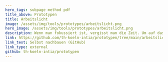 ```yaml
---
hero_tags: subpage method pdf
title_above: Prototypen
title: Arbeitslicht
image: /assets/img/tools/prototypes/arbeitslicht.png
hero_image: /assets/img/tools/prototypes/arbeitslicht.png
description: Wenn man fokussiert ist, vergisst man die Zeit. Um auf das Ende der Arbeitszeit aufmerksam zu werden, wird das Licht von Hell und Kalt zu Gedimmt und Warm geändert. Dadurch wird von einem Effizienz-Zustand in einen Ruhe-Zustand übergegangen.
link: https://github.com/th-koeln-intia/prototypen/tree/main/arbeitslicht
link_text: Selbst nachbauen (GitHub)
link_type: external
github: th-koeln-intia/prototypen
---
```

